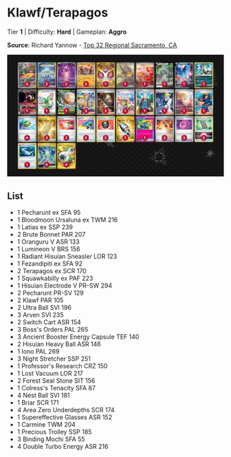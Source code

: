 # Klawf/Terapagos

Tier **1** | Difficulty: **Hard** | Gameplan: **Aggro**

**Source**: Richard Yannow - [Top 32 Regional Sacramento, CA](https://limitlesstcg.com/decks/list/14216)

![decklist](../../!Images/Standard/14BRS-SSP/Klawf-Terapagos.PNG)

## List
* 1 Pecharunt ex SFA 95
* 1 Bloodmoon Ursaluna ex TWM 216
* 1 Latias ex SSP 239
* 2 Brute Bonnet PAR 207
* 1 Oranguru V ASR 133
* 1 Lumineon V BRS 156
* 1 Radiant Hisuian Sneasler LOR 123
* 1 Fezandipiti ex SFA 92
* 2 Terapagos ex SCR 170
* 1 Squawkabilly ex PAF 223
* 1 Hisuian Electrode V PR-SW 294
* 2 Pecharunt PR-SV 129
* 2 Klawf PAR 105
* 2 Ultra Ball SVI 196
* 3 Arven SVI 235
* 2 Switch Cart ASR 154
* 3 Boss's Orders PAL 265
* 3 Ancient Booster Energy Capsule TEF 140
* 2 Hisuian Heavy Ball ASR 146
* 1 Iono PAL 269
* 3 Night Stretcher SSP 251
* 1 Professor's Research CRZ 150
* 1 Lost Vacuum LOR 217
* 2 Forest Seal Stone SIT 156
* 1 Colress's Tenacity SFA 87
* 4 Nest Ball SVI 181
* 1 Briar SCR 171
* 4 Area Zero Underdepths SCR 174
* 1 Supereffective Glasses ASR 152
* 1 Carmine TWM 204
* 1 Precious Trolley SSP 185
* 3 Binding Mochi SFA 55
* 4 Double Turbo Energy ASR 216